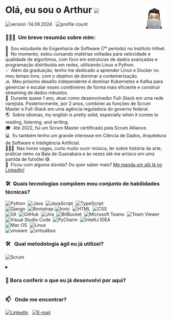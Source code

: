 <h1> Olá, eu sou o Arthur 
<a href="https://www.linkedin.com/in/arthura/"><img src="https://github.com/arthurmotta/arthurmotta/blob/main/memoji-arthur.png"  width="15%" align="right" alt="Memoji"/></a><img src="https://media.giphy.com/media/hvRJCLFzcasrR4ia7z/giphy.gif" width="5%"></h1>

![version :14.09.2024](https://img.shields.io/badge/última%20atualização-14.09.2024-05122A?style=flat&informational) &nbsp;
![profile count](https://komarev.com/ghpvc/?username=arthurmotta&color=05122A)&nbsp;

### 👨🏻‍💻 &nbsp;Um breve resumão sobre mim:
  
  🏫 &nbsp;Sou estudante de Engenharia de Software (7° período) no Instituto Infnet.\
  📍 &nbsp;No momento, estou cursando matérias voltadas para velocidade e qualidade de algoritmos, com foco em estruturas de dados avançadas e programação distribuída em redes, utilizando Linux e Python.\
  💡 &nbsp;Além da graduação, tenho me dedicado a aprender Linux e Docker no meu tempo livre, com o objetivo de dominar a conteinerização.\
  🔜 &nbsp;Meu próximo desafio independente é dominar Kubernetes e Kafka para gerenciar e escalar esses contêineres de forma mais eficiente e construir streaming de dados robustos.\
  💼 &nbsp;Durante quase 1 ano, atuei como desenvolvedor Full-Stack em uma rede varejista. Posteriormente, por 2 anos, combinei as funções de Scrum Master e Full-Stack em uma agência reguladora do governo federal.\
  🌎 &nbsp;Sobre idiomas, my english is pretty solid, especially when it comes to reading, listening, and writing.\
  🎓 &nbsp;Até 2022, fui um Scrum Master certificado pela Scrum Alliance.\
  💻 &nbsp;Eu também tenho um grande interesse em Ciência de Dados, Arquitetura de Software e Inteligência Artificial.\
  🚣🏼‍♀️ &nbsp;Nas horas vagas, curto muito ouvir música, ler sobre história da arte, praticar remo na Baía de Guanabara e às vezes até me arrisco em uma partida de futvôlei 😅.\
  💬 &nbsp;Ficou com alguma dúvida? Ou quer saber mais? [Me manda um alô lá no LinkedIn!](https://www.linkedin.com/in/arthura/)

### 🛠  &nbsp;Quais tecnologias compõem meu conjunto de habilidades técnicas?

![Python](https://img.shields.io/badge/-Python-05122A?style=flat&logo=python)&nbsp;
![Java](https://img.shields.io/badge/-Java-05122A?style=flat&logo=Java&logoColor=FFA518)&nbsp;
![JavaScript](https://img.shields.io/badge/-JavaScript-05122A?style=flat&logo=javascript)&nbsp;
![TypeScript](https://img.shields.io/badge/-TypeScript-05122A?style=flat&logo=typescript)&nbsp;\
![Django](https://img.shields.io/badge/-Django-05122A?style=flat&logo=django&logoColor=092E20)&nbsp;
![Bootstrap](https://img.shields.io/badge/-Bootstrap-05122A?style=flat&logo=bootstrap&logoColor=563D7C)
![Ionic](https://img.shields.io/badge/-Ionic-05122A?style=flat&logo=ionic)&nbsp;
![HTML](https://img.shields.io/badge/-HTML-05122A?style=flat&logo=HTML5)&nbsp;
![CSS](https://img.shields.io/badge/-CSS-05122A?style=flat&logo=CSS3&logoColor=1572B6)&nbsp;\
![Git](https://img.shields.io/badge/-Git-05122A?style=flat&logo=git)&nbsp;
![GitHub](https://img.shields.io/badge/-GitHub-05122A?style=flat&logo=github)&nbsp;
![Jira](https://img.shields.io/badge/-Jira-05122A?style=flat&logo=jira&logoColor=1572B6)&nbsp;
![BitBucket](https://img.shields.io/badge/-BitBucket-05122A?style=flat&logo=bitbucket&logoColor=1572B6)&nbsp;
![Microsoft Teams](https://img.shields.io/badge/-Microsoft%20Teams-05122A?style=flat&logoColor=1572B6)&nbsp;
![Team Viewer](https://img.shields.io/badge/-Team%20Viewer-05122A?style=flat&logo=teamviewer&logoColor=1572B6)&nbsp;\
![Visual Studio Code](https://img.shields.io/badge/-Visual%20Studio%20Code-05122A?style=flat&logo=visual-studio-code&logoColor=007ACC)&nbsp;
![PyCharm](https://img.shields.io/badge/-PyCharm-05122A?style=flat&logo=pycharm)&nbsp;
![IntelliJ IDEA](https://img.shields.io/badge/-IntelliJ%20IDEA-05122A?style=flat&logo=intellijidea)&nbsp;\
![Mac OS](https://img.shields.io/badge/-Mac%20OS-05122A?style=flat&logo=macos)&nbsp;
![Linux](https://img.shields.io/badge/-Linux-05122A?style=flat&logo=linux)&nbsp;\
![vmware](https://img.shields.io/badge/VMWare-05122A?style=flat&logo=vmware&logoColor=white)&nbsp;
![virtualbox](https://img.shields.io/badge/VirtualBox-05122A?style=flat&logo=virtualbox&logoColor=white)&nbsp; 

### 🛠 &nbsp; Qual metodologia ágil eu já utilizei?

![Scrum](https://img.shields.io/badge/-Scrum%20Alliance%20Certified-05122A?style=flat&logo=scrumalliance)&nbsp;

<details>
  <summary><h3>🔎 Bora conferir o que eu já desenvolvi por aqui?</h3></summary>
  <ul>
    <details>
      <summary><h4>📚 Acadêmicos:</h4></summary>
        <p>Projetos, trabalhos, exercícios e anotações desenvolvidos durante a minha graduação.</p>
        <ul>
          <li><p><a href="url">Link do Repositório</a></p></li>
          <li><p><a href="url">Link do Repositório</a></p></li>
        </ul>
    </details>
    <details>
      <summary><h4>👨🏻‍🔧 Pessoais:</h4></summary>
        <p>Projetos criados fora de um contexto acadêmico.</p>
        <ul>
          <li><p><a href="url">Link do Repositório</a></p></li>
          <li><p><a href="url">Link do Repositório</a></p></li>
        </ul>
    </details>
    <details>
      <summary><h4>🔬 Experimentais:</h4></summary>
        <p>Para explorações de tecnologias, testes e estudo novas ferramentas.</p>
        <ul>
          <li><p><a href="url">Link do Repositório</a></p></li>
          <li><p><a href="url">Link do Repositório</a></p></li>
        </ul>
    </details>
  </ul>
</details>

### 📫 &nbsp; Onde me encontrar?

<a href="https://www.linkedin.com/in/arthura/"><img alt="LinkedIn" src="https://img.shields.io/badge/Linkedin%20-%230077B5.svg?&style=flat&logo=linkedin&logoColor=white"/></a> &nbsp;
<a href="mailto:arthuralmeidasocial@gmail.com"><img alt="E-mail" src="https://img.shields.io/badge/Gmail-D14836?style=flat&logo=gmail&logoColor=white"/></a> &nbsp;
